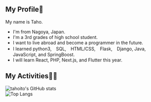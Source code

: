 <h2>My Profile🎀</h2>
My name is Taho.

- I'm from Nagoya, Japan.
- I'm a 3rd grades of high school student.
- I want to live abroad and become a programmer in the future.
- I learned python3,　SQL,　HTML/CSS,　Flask,　Django, Java, JavaScript, and SpringBoost.
- I will learn React, PHP, Next.js, and Flutter this year.

<h2>My Activities👩‍💻</h2>  

![tahoito's GitHub stats](https://github-readme-stats.vercel.app/api?username=tahoito&show_icons=true&theme=tokyonight)  
![Top Langs](https://github-readme-stats.vercel.app/api/top-langs/?username=tahoito&layout=compact&theme=tokyonight)



<!---
tahoito/tahoito is a ✨ special ✨ repository because its `README.md` (this file) appears on your GitHub profile.
You can click the Preview link to take a look at your changes.
--->
